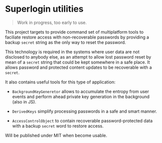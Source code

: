 # Superlogin utilities

> Work in progress, too early to use.

This project targets to provide command set of multiplatform tools to faciliate restore access with non-recoverable passwords by providing a backup `secret` string as the only way to reset the password.

This technology is required in the systems where user data are not disclosed to anybody else, as an attempt to allow lost password reset by mean of a `secret` string that could be kept somewhere in a safe place. It allows password and protected content updates to be recoverable with a `secret`.

It also contains useful tools for this type of application:

- `BackgroundKeyGeneretor` allows to accumulate the entropy from user events and perform ahead private key generation in the background (also in JS).

- `DerivedKeys` simplify processing passwords in a safe and smart manner.

- `AccessControlObject` to contain recoverable password-protected data with a backup `secret` word to restore access.

Will be published under MIT when become usable.


